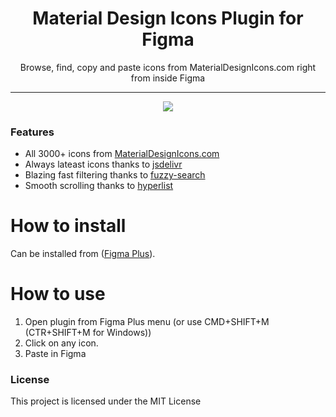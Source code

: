 <h1 align="center"> Material Design Icons Plugin for Figma </h1>

<p align="center"> Browse, find, copy and paste icons from MaterialDesignIcons.com right from inside Figma</p>

<hr/>

<p align="center"> 
<img align="center" src="https://user-images.githubusercontent.com/1207863/53296104-bdbb0900-3819-11e9-89fa-55ebf80362c1.gif" />
 </p>

<h3> Features </h3>

<ul>
  <li>All 3000+ icons from <a href="https://materialdesignicons.com">MaterialDesignIcons.com</a></li>
  <li>Always lateast icons thanks to <a href="https://jsdelivr.com">jsdelivr</a></li>
  <li>Blazing fast filtering thanks to <a href="https://www.npmjs.com/package/fuzzy-search">fuzzy-search</a></li>
  <li>Smooth scrolling thanks to  <a href="https://www.npmjs.com/package/hyperlist">hyperlist</a></li>
</ul>


# How to install
Can be installed from ([Figma Plus](https://figmaplus.com/)).

# How to use
1. Open plugin from Figma Plus menu (or use CMD+SHIFT+M (CTR+SHIFT+M for Windows))
2. Click on any icon.
3. Paste in Figma

<h3>License</h3>

This project is licensed under the MIT License
